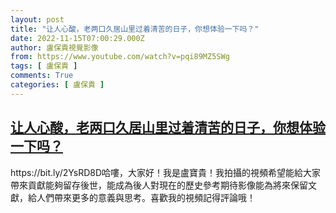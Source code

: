 ```yaml
---
layout: post
title: "让人心酸，老两口久居山里过着清苦的日子，你想体验一下吗？"
date: 2022-11-15T07:00:29.000Z
author: 盧保貴視覺影像
from: https://www.youtube.com/watch?v=pqi89MZ5SWg
tags: [ 盧保貴 ]
comments: True
categories: [ 盧保貴 ]
---
```

<!--1668495629000-->
[让人心酸，老两口久居山里过着清苦的日子，你想体验一下吗？](https://www.youtube.com/watch?v=pqi89MZ5SWg)
------

<div>
https://bit.ly/2YsRD8D哈嘍，大家好！我是盧寶貴！我拍攝的視頻希望能給大家帶來貢獻能夠留存後世，能成為後人對現在的歷史參考期待影像能為將來保留文獻，給人們帶來更多的意義與思考。喜歡我的視頻記得評論哦！
</div>
